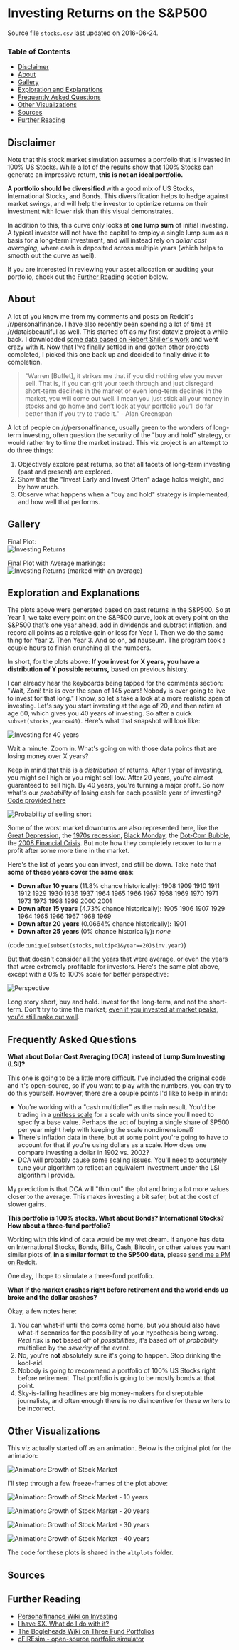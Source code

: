 # Investing Returns on the S&P500

Source file `stocks.csv` last updated on 2016-06-24.

### Table of Contents

* [Disclaimer](https://github.com/zonination/investing/blob/master/README.md#disclaimer)
* [About](https://github.com/zonination/investing/blob/master/README.md#about)
* [Gallery](https://github.com/zonination/investing/blob/master/README.md#gallery)
* [Exploration and Explanations](https://github.com/zonination/investing/blob/master/README.md#exploration-and-explanations)
* [Frequently Asked Questions](https://github.com/zonination/investing/blob/master/README.md#frequently-asked-questions)
* [Other Visualizations](https://github.com/zonination/investing/blob/master/README.md#other-visualizations)
* [Sources](https://github.com/zonination/investing/blob/master/README.md#sources)
* [Further Reading](https://github.com/zonination/investing/blob/master/README.md#further-reading)

## Disclaimer

Note that this stock market simulation assumes a portfolio that is invested in 100% US Stocks. While a lot of the results show that 100% Stocks can generate an impressive return, **this is not an ideal portfolio.**

**A portfolio should be diversified** with a good mix of US Stocks, International Stocks, and Bonds. This diversification helps to hedge against market swings, and will help the investor to optimize returns on their investment with lower risk than this visual demonstrates.

In addition to this, this curve only looks at **one lump sum** of initial investing. A typical investor will not have the capital to employ a single lump sum as a basis for a long-term investment, and will instead rely on *dollar cost averaging*, where cash is deposited across multiple years (which helps to smooth out the curve as well).

If you are interested in reviewing your asset allocation or auditing your portfolio, check out the [Further Reading](https://github.com/zonination/investing/blob/master/README.md#further-reading) section below.

## About

A lot of you know me from my comments and posts on Reddit's /r/personalfinance. I have also recently been spending a lot of time at /r/dataisbeautiful as well. This started off as my first dataviz project a while back. I downloaded [some data based on Robert Shiller's work](https://github.com/datasets/s-and-p-500/tree/master/data) and went crazy with it. Now that I've finally settled in and gotten other projects completed, I picked this one back up and decided to finally drive it to completion.

> "Warren [Buffet], it strikes me that if you did nothing else you never sell. That is, if you can grit your teeth through and just disregard short-term declines in the market or even long-term declines in the market, you will come out well. I mean you just stick all your money in stocks and go home and don’t look at your portfolio you’ll do far better than if you try to trade it." - Alan Greenspan

A lot of people on /r/personalfinance, usually green to the wonders of long-term investing, often question the security of the "buy and hold" strategy, or would rather try to time the market instead. This viz project is an attempt to do three things:

1. Objectively explore past returns, so that all facets of long-term investing (past and present) are explored.
2. Show that the "Invest Early and Invest Often" adage holds weight, and by how much.
3. Observe what happens when a "buy and hold" strategy is implemented, and how well that performs.

## Gallery


Final Plot:  
![Investing Returns](https://raw.githubusercontent.com/zonination/investing/master/returns.png)

Final Plot with Average markings:  
![Investing Returns (marked with an average)](https://raw.githubusercontent.com/zonination/investing/master/returns-average.png)

## Exploration and Explanations

The plots above were generated based on past returns in the S&P500. So at Year 1, we take every point on the S&P500 curve, look at every point on the S&P500 that's one year ahead, add in dividends and subtract inflation, and record all points as a relative gain or loss for Year 1. Then we do the same thing for Year 2. Then Year 3. And so on, ad nauseum. The program took a couple hours to finish crunching all the numbers.

In short, for the plots above: **If you invest for X years, you have a distribution of Y possible returns,** based on previous history.

I can already hear the keyboards being tapped for the comments section: "Wait, Zoni! this is over the span of 145 years! Nobody is ever going to live to invest for that long." I know, so let's take a look at a more realistic span of investing. Let's say you start investing at the age of 20, and then retire at age 60, which gives you 40 years of investing. So after a quick `subset(stocks,year<=40)`. Here's what that snapshot will look like:

![Investing for 40 years](https://raw.githubusercontent.com/zonination/investing/master/snippets/returns-40yr.png)

Wait a minute. Zoom in. What's going on with those data points that are losing money over X years?

Keep in mind that this is a *distribution* of returns. After 1 year of investing, you might sell high or you might sell low. After 20 years, you're almost guaranteed to sell high. By 40 years, you're turning a major profit. So now what's our *probability* of losing cash for each possible year of investing? [Code provided here](https://github.com/zonination/investing/blob/master/snippets/snip1.R)

![Probability of selling short](https://raw.githubusercontent.com/zonination/investing/master/snippets/short-probability.png)

Some of the worst market downturns are also represented here, like the [Great Depression](https://en.wikipedia.org/wiki/Great_Depression), the [1970s recession](https://en.wikipedia.org/wiki/1973%E2%80%9374_stock_market_crash), [Black Monday](https://en.wikipedia.org/wiki/Black_Monday_(1987)), the [Dot-Com Bubble](https://en.wikipedia.org/wiki/Dot-com_bubble), the [2008 Financial Crisis](https://en.wikipedia.org/wiki/Financial_crisis_of_2007%E2%80%9308). But note how they completely recover to turn a profit after some more time in the market.

Here's the list of years you can invest, and still be down. Take note that **some of these years cover the same eras**:

* **Down after 10 years** (11.8% chance historically)**:** 1908 1909 1910 1911 1912 1929 1930 1936 1937 1964 1965 1966 1967 1968 1969 1970 1971 1973 1973 1998 1999 2000 2001
* **Down after 15 years** (4.73% chance historically)**:** 1905 1906 1907 1929 1964 1965 1966 1967 1968 1969
* **Down after 20 years** (0.0664% chance historically)**:** 1901
* **Down after 25 years** (0% chance historically)**:** *none*

(code :`unique(subset(stocks,multip<1&year==20)$inv.year)`)

But that doesn't consider all the years that were average, or even the years that were extremely profitable for investors. Here's the same plot above, except with a 0% to 100% scale for better perspective:

![Perspective](https://raw.githubusercontent.com/zonination/investing/master/snippets/short-probability-2.png)

Long story short, buy and hold. Invest for the long-term, and not the short-term. Don't try to time the market; [even if you invested at market peaks, you'd still make out well](http://awealthofcommonsense.com/2014/02/worlds-worst-market-timer/).

## Frequently Asked Questions

**What about Dollar Cost Averaging (DCA) instead of Lump Sum Investing (LSI)?**

This one is going to be a little more difficult. I've included the original code and it's open-source, so if you want to play with the numbers, you can try to do this yourself. However, there are a couple points I'd like to keep in mind:

* You're working with a "cash multiplier" as the main result. You'd be trading in a [unitless scale](https://en.wikipedia.org/wiki/Nondimensionalization) for a scale with units since you'll need to specify a base value. Perhaps the act of buying a single share of SP500 per year might help with keeping the scale nondimensional?
* There's inflation data in there, but at some point you're going to have to account for that if you're using dollars as a scale. How does one compare investing a dollar in 1902 vs. 2002?
* DCA will probably cause some scaling issues. You'll need to accurately tune your algorithm to reflect an equivalent investment under the LSI algorithm I provide.

My prediction is that DCA will "thin out" the plot and bring a lot more values closer to the average. This makes investing a bit safer, but at the cost of slower gains.

**This portfolio is 100% stocks. What about Bonds? International Stocks? How about a three-fund portfolio?**

Working with this kind of data would be my wet dream. If anyone has data on International Stocks, Bonds, Bills, Cash, Bitcoin, or other values you want similar plots of, **in a similar format to the SP500 data,** please [send me a PM on Reddit](https://www.reddit.com/message/compose/?to=zonination).

One day, I hope to simulate a three-fund portfolio.

**What if the market crashes right before retirement and the world ends up broke and the dollar crashes?**

Okay, a few notes here:

1. You can what-if until the cows come home, but you should also have what-if scenarios for the possibility of your hypothesis being wrong. *Real risk* is **not** based off of *possibilities*, it's based off of *probability* multiplied by the *severity* of the event.
2. No, you're **not** absolutely sure it's going to happen. Stop drinking the kool-aid.
3. Nobody is going to recommend a portfolio of 100% US Stocks right before retirement. That portfolio is going to be mostly bonds at that point.
4. Sky-is-falling headlines are big money-makers for disreputable journalists, and often enough there is no disincentive for these writers to be incorrect.

## Other Visualizations

This viz actually started off as an animation. Below is the original plot for the animation:

![Animation: Growth of Stock Market](https://raw.githubusercontent.com/zonination/investing/master/altplots/growth.gif)

I'll step through a few freeze-frames of the plot above:

![Animation: Growth of Stock Market - 10 years](https://raw.githubusercontent.com/zonination/investing/master/altplots/growth-10.png)

![Animation: Growth of Stock Market - 20 years](https://raw.githubusercontent.com/zonination/investing/master/altplots/growth-20.png)

![Animation: Growth of Stock Market - 30 years](https://raw.githubusercontent.com/zonination/investing/master/altplots/growth-30.png)

![Animation: Growth of Stock Market - 40 years](https://raw.githubusercontent.com/zonination/investing/master/altplots/growth-40.png)

The code for these plots is shared in the `altplots` folder.

## Sources

## Further Reading

* [Personalfinance Wiki on Investing](https://www.reddit.com/r/personalfinance/wiki/investing)
* [I have $X. What do I do with it?](https://www.reddit.com/r/personalfinance/wiki/commontopics)
* [The Bogleheads Wiki on Three Fund Portfolios](https://www.bogleheads.org/wiki/Three-fund_portfolio)
* [cFIREsim - open-source portfolio simulator](http://www.cfiresim.com/)
